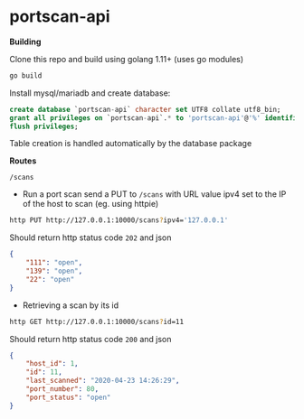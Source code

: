 portscan-api
============

**Building**

Clone this repo and build using golang 1.11+ (uses go modules)
```sh
go build
```

Install mysql/mariadb and create database:

```sql
create database `portscan-api` character set UTF8 collate utf8_bin;
grant all privileges on `portscan-api`.* to 'portscan-api'@'%' identified by "<secret>";
flush privileges;
```

Table creation is handled automatically by the database package

**Routes**

`/scans`

- Run a port scan send a PUT to `/scans` with URL value ipv4 set to the IP of the host to scan (eg. using httpie)
```sh
http PUT http://127.0.0.1:10000/scans?ipv4='127.0.0.1'
```

Should return http status code `202` and json
```json
{
    "111": "open",
    "139": "open",
    "22": "open"
}
```

- Retrieving a scan by its id
```sh
http GET http://127.0.0.1:10000/scans?id=11
```

Should return http status code `200` and json
```json
{
    "host_id": 1,
    "id": 11,
    "last_scanned": "2020-04-23 14:26:29",
    "port_number": 80,
    "port_status": "open"
}
```
